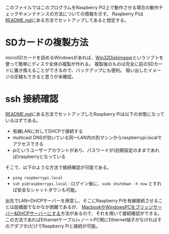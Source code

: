 このファイルではこのプログラムをRaspberry Pi2上で動作させる場合の動作チェックやメンテナンスの方法についての情報を示す。
Raspberry Piは[README.md](./README.md)にある方法でセットアップしてあると想定する。

# SDカードの複製方法
microSDカードを読めるWindowsがあれば、[Win32DiskImager](https://osdn.jp/projects/sfnet_win32diskimager/)というソフトを使って簡単にディスク全体の複製が作れる。
複製後のものは完全に前のSDカードに置き換えることができるので、バックアップにも便利。
吸い出したイメージの圧縮もできると思うが未確認。

# ssh 接続確認
[README.md](./README.md)にある方法でセットアップしたRaspberry Piは以下の状態になっているはずである。

- 有線LANに対してDHCPで接続する
- multicast DNSが効いている同一LAN内の別マシンからraspberrypi.localでアクセスできる
- piというユーザーアカウントがあり、パスワードが(初期設定のままであれば)raspberryとなっている

そこで、以下のような方法で接続確認が可能である。

- ```ping raspberrypi.local```
- ```ssh pi@raspberrypi.local``` : ログイン後に、```sudo shutdown -h now``` とすれば安全なシャットダウンも可能。

出先でLAN+DHCPサーバーを用意し、そこにRaspberry Piを有線接続させることは設備面でなかなか困難であるが、
[MacbookやWindowsPCをブリッジサーバー&DHCPサーバーにする](http://qiita.com/yasuraok/items/5753d91c10e1f0687373)方法があるので、それを用いて接続確認ができる。この方法であればEthernetケーブル(+ノートPC側にEthernet端子がなければそのアダプタ)だけでRaspberry Piと接続が可能。
